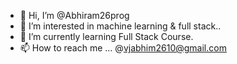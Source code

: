 - 👋 Hi, I’m @Abhiram26prog
- 👀 I’m interested in machine learning & full stack..
- 🌱 I’m currently learning Full Stack Course.
- 📫 How to reach me ... @vjabhim2610@gmail.com

<!---
Abhiram26prog/Abhiram26prog is a ✨ special ✨ repository because its `README.md` (this file) appears on your GitHub profile.
You can click the Preview link to take a look at your changes.
--->
